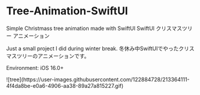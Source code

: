 # Tree-Animation-SwiftUI
Simple Christmass tree animation made with SwiftUI
SwiftUI クリスマスツリー アニメーション

Just a small project I did during winter break.
冬休み中SwiftUIでやったクリスマスツリーのアニメーションです。

<p>Environment: iOS 16.0+</p>
![tree](https://user-images.githubusercontent.com/122884728/213364111-4f4da8be-e0a6-4906-aa38-89a27a815227.gif)
